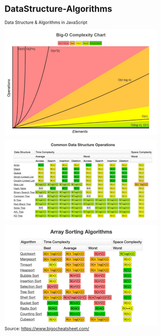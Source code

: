 # DataStructure-Algorithms
Data Structure &amp; Algorithms in JavaScript


![](timeComplexityGraph.jpeg)


![](cmn.png)


![](ary.png)
Source: https://www.bigocheatsheet.com/
